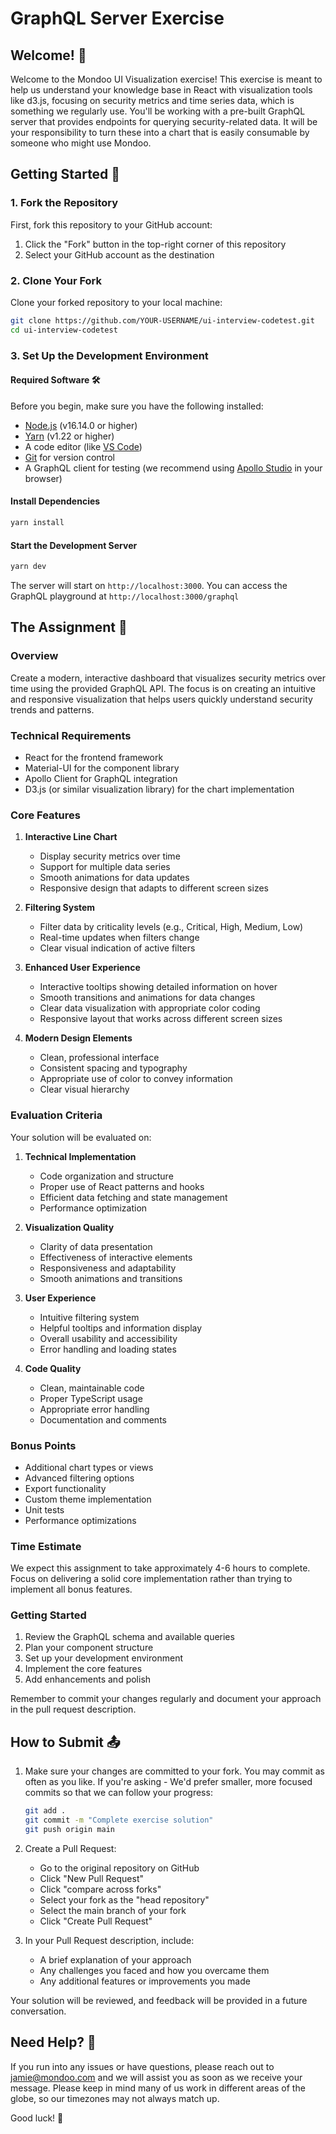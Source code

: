 # GraphQL Server Exercise

## Welcome! 👋

Welcome to the Mondoo UI Visualization exercise! This exercise is meant to help us understand your knowledge base in React with visualization tools like d3.js, focusing on security metrics and time series data, which is something we regularly use. You'll be working with a pre-built GraphQL server that provides endpoints for querying security-related data. It will be your responsibility to turn these into a chart that is easily consumable by someone who might use Mondoo.

## Getting Started 🚀

### 1. Fork the Repository

First, fork this repository to your GitHub account:

1. Click the "Fork" button in the top-right corner of this repository
2. Select your GitHub account as the destination

### 2. Clone Your Fork

Clone your forked repository to your local machine:

```bash
git clone https://github.com/YOUR-USERNAME/ui-interview-codetest.git
cd ui-interview-codetest
```

### 3. Set Up the Development Environment

#### Required Software 🛠️

Before you begin, make sure you have the following installed:

- [Node.js](https://nodejs.org/) (v16.14.0 or higher)
- [Yarn](https://yarnpkg.com/) (v1.22 or higher)
- A code editor (like [VS Code](https://code.visualstudio.com/))
- [Git](https://git-scm.com/) for version control
- A GraphQL client for testing (we recommend using [Apollo Studio](https://studio.apollographql.com/sandbox/explorer) in your browser)

#### Install Dependencies

```bash
yarn install
```

#### Start the Development Server

```bash
yarn dev
```

The server will start on `http://localhost:3000`. You can access the GraphQL playground at `http://localhost:3000/graphql`

## The Assignment 📝

### Overview

Create a modern, interactive dashboard that visualizes security metrics over time using the provided GraphQL API. The focus is on creating an intuitive and responsive visualization that helps users quickly understand security trends and patterns.

### Technical Requirements

- React for the frontend framework
- Material-UI for the component library
- Apollo Client for GraphQL integration
- D3.js (or similar visualization library) for the chart implementation

### Core Features

1. **Interactive Line Chart**

   - Display security metrics over time
   - Support for multiple data series
   - Smooth animations for data updates
   - Responsive design that adapts to different screen sizes

2. **Filtering System**

   - Filter data by criticality levels (e.g., Critical, High, Medium, Low)
   - Real-time updates when filters change
   - Clear visual indication of active filters

3. **Enhanced User Experience**

   - Interactive tooltips showing detailed information on hover
   - Smooth transitions and animations for data changes
   - Clear data visualization with appropriate color coding
   - Responsive layout that works across different screen sizes

4. **Modern Design Elements**
   - Clean, professional interface
   - Consistent spacing and typography
   - Appropriate use of color to convey information
   - Clear visual hierarchy

### Evaluation Criteria

Your solution will be evaluated on:

1. **Technical Implementation**

   - Code organization and structure
   - Proper use of React patterns and hooks
   - Efficient data fetching and state management
   - Performance optimization

2. **Visualization Quality**

   - Clarity of data presentation
   - Effectiveness of interactive elements
   - Responsiveness and adaptability
   - Smooth animations and transitions

3. **User Experience**

   - Intuitive filtering system
   - Helpful tooltips and information display
   - Overall usability and accessibility
   - Error handling and loading states

4. **Code Quality**
   - Clean, maintainable code
   - Proper TypeScript usage
   - Appropriate error handling
   - Documentation and comments

### Bonus Points

- Additional chart types or views
- Advanced filtering options
- Export functionality
- Custom theme implementation
- Unit tests
- Performance optimizations

### Time Estimate

We expect this assignment to take approximately 4-6 hours to complete. Focus on delivering a solid core implementation rather than trying to implement all bonus features.

### Getting Started

1. Review the GraphQL schema and available queries
2. Plan your component structure
3. Set up your development environment
4. Implement the core features
5. Add enhancements and polish

Remember to commit your changes regularly and document your approach in the pull request description.

## How to Submit 📤

1. Make sure your changes are committed to your fork. You may commit as often as you like. If you're asking - We'd prefer smaller, more focused commits so that we can follow your progress:

   ```bash
   git add .
   git commit -m "Complete exercise solution"
   git push origin main
   ```

2. Create a Pull Request:

   - Go to the original repository on GitHub
   - Click "New Pull Request"
   - Click "compare across forks"
   - Select your fork as the "head repository"
   - Select the main branch of your fork
   - Click "Create Pull Request"

3. In your Pull Request description, include:
   - A brief explanation of your approach
   - Any challenges you faced and how you overcame them
   - Any additional features or improvements you made

Your solution will be reviewed, and feedback will be provided in a future conversation.

## Need Help? 🤝

If you run into any issues or have questions, please reach out to jamie@mondoo.com and
we will assist you as soon as we receive your message. Please keep in mind many of us work
in different areas of the globe, so our timezones may not always match up.

Good luck! 🎉
